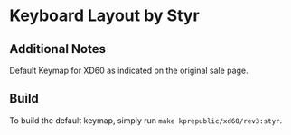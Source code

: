 # Keyboard Layout by Styr

## Additional Notes
Default Keymap for XD60 as indicated on the original sale page.

## Build
To build the default keymap, simply run `make kprepublic/xd60/rev3:styr`.
